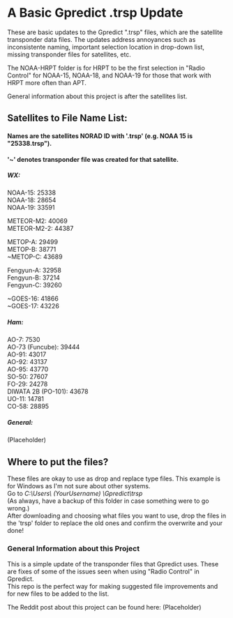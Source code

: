 # A Basic Gpredict .trsp Update
These are basic updates to the Gpredict ".trsp" files, which are the satellite transponder data files.
The updates address annoyances such as inconsistente naming, important selection location in drop-down list, missing transponder files for satellites, etc.  

The NOAA-HRPT folder is for HRPT to be the first selection in "Radio Control" for NOAA-15, NOAA-18, and NOAA-19 for those that work with HRPT more often than APT.  

General information about this project is after the satellites list.  
  
  
  
## Satellites to File Name List:  
#### Names are the satellites NORAD ID with '.trsp' (e.g. NOAA 15 is "25338.trsp").  
#### '~' denotes transponder file was created for that satellite.
  
##### WX:  
NOAA-15: 25338  
NOAA-18: 28654  
NOAA-19: 33591   

METEOR-M2: 40069  
METEOR-M2-2: 44387   

METOP-A: 29499   
METOP-B: 38771   
~METOP-C: 43689   

Fengyun-A: 32958   
Fengyun-B: 37214   
Fengyun-C: 39260   

~GOES-16: 41866   
~GOES-17: 43226   
   

##### Ham:  
AO-7: 7530  
AO-73 (Funcube): 39444  
AO-91: 43017  
AO-92: 43137  
AO-95: 43770  
SO-50: 27607  
FO-29: 24278  
DIWATA 2B (PO-101): 43678   
UO-11: 14781  
CO-58: 28895  


##### General:  
(Placeholder)
  
  
  
## Where to put the files? 
These files are okay to use as drop and replace type files. This example is for Windows as I'm not sure about other systems.  
Go to *C:\Users\ (YourUsername) \Gpredict\trsp*  
(As always, have a backup of this folder in case something were to go wrong.)  
After downloading and choosing what files you want to use, drop the files in the 'trsp' folder to replace the old ones and confirm the overwrite and your done!


### General Information about this Project
This is a simple update of the transponder files that Gpredict uses. These are fixes of some of the issues seen when using "Radio Control" in Gpredict.  
This repo is the perfect way for making suggested file improvements and for new files to be added to the list.    

The Reddit post about this project can be found here: (Placeholder) 

